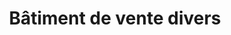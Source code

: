 ---
title: "Bâtiment de vente divers"
url: /bofossou/batiment-de-vente-divers/
shop: Lebensmittel
---
